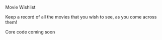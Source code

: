 Movie Wishlist

Keep a record of all the movies that you wish to see, as you come across them!

Core code coming soon
